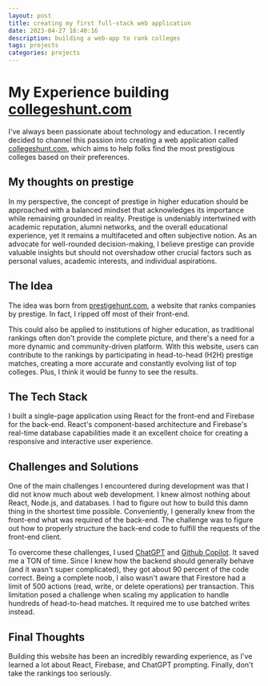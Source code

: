 ```yaml
---
layout: post
title: creating my first full-stack web application
date: 2023-04-27 16:40:16
description: building a web-app to rank colleges
tags: projects
categories: projects
---
```


# My Experience building [collegeshunt.com](https://collegeshunt.com)

I've always been passionate about technology and education. I recently decided to channel this passion into creating a web application called [collegeshunt.com](https://collegeshunt.com), which aims to help folks find the most prestigious colleges based on their preferences.

## My thoughts on prestige

In my perspective, the concept of prestige in higher education should be approached with a balanced mindset that acknowledges its importance while remaining grounded in reality. Prestige is undeniably intertwined with academic reputation, alumni networks, and the overall educational experience, yet it remains a multifaceted and often subjective notion. As an advocate for well-rounded decision-making, I believe prestige can provide valuable insights but should not overshadow other crucial factors such as personal values, academic interests, and individual aspirations.

## The Idea

The idea was born from [prestigehunt.com](https://prestigehunt.com), a website that ranks companies by prestige. In fact, I ripped off most of their front-end.

This could also be applied to institutions of higher education, as traditional rankings often don't provide the complete picture, and there's a need for a more dynamic and community-driven platform. With this website, users can contribute to the rankings by participating in head-to-head (H2H) prestige matches, creating a more accurate and constantly evolving list of top colleges. Plus, I think it would be funny to see the results.

## The Tech Stack

I built a single-page application using React for the front-end and Firebase for the back-end. React's component-based architecture and Firebase's real-time database capabilities made it an excellent choice for creating a responsive and interactive user experience.

## Challenges and Solutions

One of the main challenges I encountered during development was that I did not know much about web development. I knew almost nothing about React, Node.js, and databases. I had to figure out how to build this damn thing in the shortest time possible. Conveniently, I generally knew from the front-end what was required of the back-end. The challenge was to figure out how to properly structure the back-end code to fulfill the requests of the front-end client.

To overcome these challenges, I used [ChatGPT](https://chat.openai.com/) and [Github Copilot](https://github.com/features/copilot). It saved me a TON of time. Since I knew how the backend should generally behave (and it wasn't super complicated), they got about 90 percent of the code correct. Being a complete noob, I also wasn't aware that Firestore had a limit of 500 actions (read, write, or delete operations) per transaction. This limitation posed a challenge when scaling my application to handle hundreds of head-to-head matches. It required me to use batched writes instead.

## Final Thoughts

Building this website has been an incredibly rewarding experience, as I've learned a lot about React, Firebase, and ChatGPT prompting. Finally, don't take the rankings too seriously.
